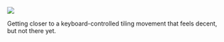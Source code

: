 ![](https://db-feed.s3.amazonaws.com/legacy/gif-2020-08-06_16-50-38-1596747213.gif)

Getting closer to a keyboard-controlled tiling movement that feels decent, but not there yet.
